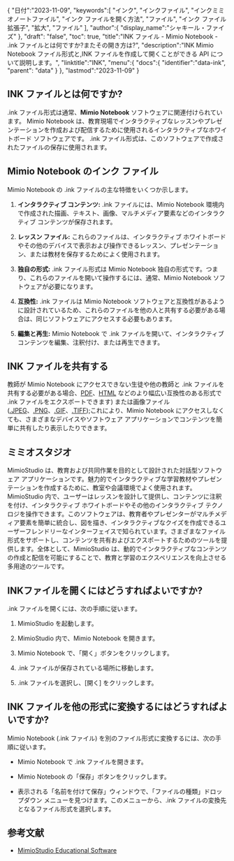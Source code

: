 {
"日付":"2023-11-09",
   "keywords":[
"インク",
"インクファイル",
"インクミミオノートファイル",
"インク ファイルを開く方法",
"ファイル",
"インク ファイル拡張子",
"拡大",
"ファイル"
],
   "author":{
"display_name":"シャキール・ファイズ"
},
"draft": "false",
"toc": true,
"title":"INK ファイル - Mimio Notebook - .ink ファイルとは何ですか?またその開き方は?",
   "description":"INK Mimio Notebook ファイル形式と,INK ファイルを作成して開くことができる API について説明します。",
"linktitle":"INK",
   "menu":{
      "docs":{
         "identifier":"data-ink",
"parent": "data"
}
},
"lastmod":"2023-11-09"
}

## INK ファイルとは何ですか?

.ink ファイル形式は通常、**Mimio Notebook** ソフトウェアに関連付けられています。 Mimio Notebook は、教育現場でインタラクティブなレッスンやプレゼンテーションを作成および配信するために使用されるインタラクティブなホワイトボード ソフトウェアです。 .ink ファイル形式は、このソフトウェアで作成されたファイルの保存に使用されます。

## Mimio Notebook のインク ファイル

Mimio Notebook の .ink ファイルの主な特徴をいくつか示します。

1. **インタラクティブ コンテンツ:** .ink ファイルには、Mimio Notebook 環境内で作成された描画、テキスト、画像、マルチメディア要素などのインタラクティブ コンテンツが保存されます。
    








2. **レッスン ファイル:** これらのファイルは、インタラクティブ ホワイトボードやその他のデバイスで表示および操作できるレッスン、プレゼンテーション、または教材を保存するためによく使用されます。
    








3. **独自の形式:** .ink ファイル形式は Mimio Notebook 独自の形式です。つまり、これらのファイルを開いて操作するには、通常、Mimio Notebook ソフトウェアが必要になります。
    








4. **互換性:** .ink ファイルは Mimio Notebook ソフトウェアと互換性があるように設計されているため、これらのファイルを他の人と共有する必要がある場合は、同じソフトウェアにアクセスする必要もあります。
    








5. **編集と再生:** Mimio Notebook で .ink ファイルを開いて、インタラクティブ コンテンツを編集、注釈付け、または再生できます。

## INK ファイルを共有する

教師が Mimio Notebook にアクセスできない生徒や他の教師と .ink ファイルを共有する必要がある場合、[PDF](/ja/pdf/)、[HTML](/ja/web/html/) などのより幅広い互換性のある形式で .ink ファイルをエクスポートできます) または画像ファイル ([.JPEG](/ja/image/jpeg/)、[.PNG](/ja/image/png/)、[.GIF](/ja/image/gif/)、[.TIFF](/ja/image/tiff/));これにより、Mimio Notebook にアクセスしなくても、さまざまなデバイスやソフトウェア アプリケーションでコンテンツを簡単に共有したり表示したりできます。

## ミミオスタジオ

MimioStudio は、教育および共同作業を目的として設計された対話型ソフトウェア アプリケーションです。魅力的でインタラクティブな学習教材やプレゼンテーションを作成するために、教室や会議環境でよく使用されます。 MimioStudio 内で、ユーザーはレッスンを設計して提供し、コンテンツに注釈を付け、インタラクティブ ホワイトボードやその他のインタラクティブ テクノロジを操作できます。このソフトウェアは、教育者やプレゼンターがマルチメディア要素を簡単に統合し、図を描き、インタラクティブなクイズを作成できるユーザーフレンドリーなインターフェイスで知られています。さまざまなファイル形式をサポートし、コンテンツを共有およびエクスポートするためのツールを提供します。全体として、MimioStudio は、動的でインタラクティブなコンテンツの作成と配信を可能にすることで、教育と学習のエクスペリエンスを向上させる多用途のツールです。

## INKファイルを開くにはどうすればよいですか?

.ink ファイルを開くには、次の手順に従います。

1. MimioStudio を起動します。
    








2. MimioStudio 内で、Mimio Notebook を開きます。
    








3. Mimio Notebook で、「開く」ボタンをクリックします。
    








4. .ink ファイルが保存されている場所に移動します。
    








5. .ink ファイルを選択し、[開く] をクリックします。

## INK ファイルを他の形式に変換するにはどうすればよいですか?

Mimio Notebook (.ink ファイル) を別のファイル形式に変換するには、次の手順に従います。

- Mimio Notebook で .ink ファイルを開きます。

- Mimio Notebook の「保存」ボタンをクリックします。

- 表示される「名前を付けて保存」ウィンドウで、「ファイルの種類」ドロップダウン メニューを見つけます。このメニューから、.ink ファイルの変換先となるファイル形式を選択します。

## 参考文献
* [MimioStudio Educational Software](https://boxlight.com/products/apps-for-the-classroom/mimiostudio-educational-software)
